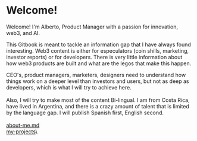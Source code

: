 # Welcome!

Welcome! I'm Alberto, Product Manager with a passion for innovation, web3, and AI.&#x20;

This Gitbook is meant to tackle an information gap that I have always found interesting. Web3 content is either for especulators (coin shills, marketing, investor reports) or for developers. There is very little information about how web3 products are built and what are the legos that make this happen.&#x20;

CEO's, product managers, marketers, designers need to understand how things work on a deeper level than investors and users, but not as deep as developers, which is what I will try to achieve here. \
\
Also, I will try to make most of the content Bi-lingual. I am from Costa Rica, have lived in Argentina, and there is a crazy amount of talent that is limited by the language gap. I will publish Spanish first, English second. \
\
[about-me.md](welcome/about-me.md "mention")\
[my-projects](welcome/my-projects/ "mention")\
